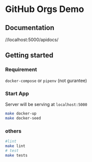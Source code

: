 # GitHub Orgs Demo

## Documentation
//localhost:5000/apidocs/

## Getting started
### Requirement
`docker-compose` or `pipenv` (not gurantee)

### Start App
Server will be serving at `localhost:5000`
```sh
make docker-up
make docker-seed
```

### others
```sh
#lint
make lint
# test
make tests
```